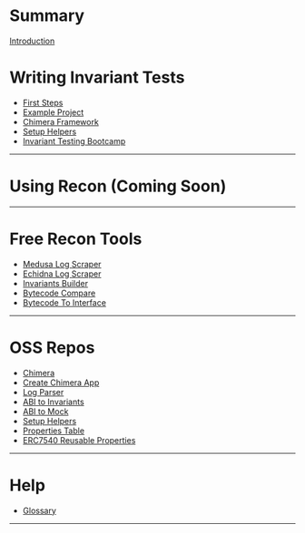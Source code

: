 # Summary

[Introduction](./base/introduction.md)

# Writing Invariant Tests

- [First Steps](./tutorial/first_steps.md)
- [Example Project](./tutorial/sample_project.md)
- [Chimera Framework](./tutorial/chimera_framework.md)
- [Setup Helpers](./tutorial/setup_helpers.md)
- [Invariant Testing Bootcamp](./tutorial/bootcamp.md)

--- 

# Using Recon (Coming Soon)
<!-- - [Building Handlers](./recon/building_handlers.md)
- [Running Jobs](./recon/running_jobs.md)
- [Recipes](./recon/recipes.md)
- [Alerts](./recon/alerts.md)
- [Dynamic Replacement](./recon/dynamic_replacement.md)
- [Governance Fuzzing](./recon/governance_fuzzing.md)
- [Recon Tricks](./recon/recon_tricks.md) -->

--- 

# Free Recon Tools
- [Medusa Log Scraper](./tools/medusa_scraper.md)
- [Echidna Log Scraper](./tools/echidna_scraper.md)
- [Invariants Builder](./tools/builder.md)
- [Bytecode Compare](./tools/bytecode_compare.md)
- [Bytecode To Interface](./tools/bytecode_to_interface.md)
<!-- [Recon Extension](./recon_extension.md) -->
--- 

# OSS Repos
- [Chimera](./oss/chimera.md)
- [Create Chimera App](./oss/create_chimera_app.md)
- [Log Parser](./oss/logs_parser.md)
- [ABI to Invariants](./oss/abi_to_invariants.md)
- [ABI to Mock](./oss/abi_to_mock.md)
- [Setup Helpers](./oss/setup_helps.md)
- [Properties Table](./oss/properties.md)
- [ERC7540 Reusable Properties](./oss/erc7540.md)

--- 

# Help
- [Glossary](./glossary.md)

--- 

<!-- # Extra
- [Roadmap](./extra/roadmap.md)
- [Advanced Ideas](./extra/advanced.md)
- [The Recon Invariant Audit Process](./extra/audit_process.md) -->


